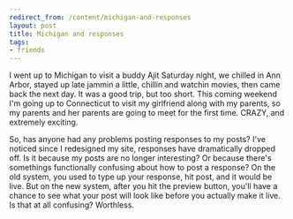 ```yaml
---
redirect_from: /content/michigan-and-responses
layout: post
title: Michigan and responses
tags:
- friends
---
```

I went up to Michigan to visit a buddy Ajit Saturday night, we chilled in Ann Arbor, stayed up late jammin a little, chillin and watchin movies, then came back the next day. It was a good trip, but too short. This coming weekend I'm going up to Connecticut to visit my girlfriend along with my parents, so my parents and her parents are going to meet for the first time. CRAZY, and extremely exciting.

So, has anyone had any problems posting responses to my posts? I've noticed since I redesigned my site, responses have dramatically dropped off. Is it because my posts are no longer interesting? Or because there's somethings functionally confusing about how to post a response? On the old system, you used to type up your response, hit post, and it would be live. But on the new system, after you hit the preview button, you'll have a chance to see what your post will look like before you actually make it live. Is that at all confusing? Worthless.

